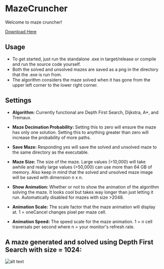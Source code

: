 # MazeCruncher
Welcome to maze cruncher!

<a href="https://github.com/ihawn/MazeCruncher/releases/tag/MazeCruncher">Download Here</a>

## Usage
* To get started, just run the standalone .exe in target/release or compile and run the source code yourself.
* Both the solved and unsolved mazes are saved as a png in the directory that the .exe is run from.
* The algorithm considers the maze solved when it has gone from the upper left corner to the lower right corner. 

## Settings

* **Algorithm:** Currently functional are Depth First Search, Dijkstra, A*, and Tremaux.

* **Maze Decimation Probability:** Setting this to zero will ensure the maze has only one solution. Setting this to anything greater than zero will increase the probability of more paths.

* **Save Maze:** Responding yes will save the solved and unsolved maze to the same directory as the executable.

* **Maze Size:** The size of the maze. Large values (>10,000) will take awhile and really large values (>50,000) can use more than 64 GB of memory. Also keep in mind that the solved and unsolved maze image will be saved with dimension n x n.

* **Show Animation:** Whether or not to show the animation of the algorithm solving the maze. It looks cool but takes way longer than just letting it run. Automatically disabled for mazes with size >2048.

* **Animation Scale:** The scale factor that the maze animation will display at. 1 = oneCancel changes pixel per maze cell.

* **Animation Speed:** The speed scale for the maze animation. 1 = n cell traversals per second where n = your monitor's refresh rate.

## A maze generated and solved using Depth First Search with size = 1024:

![alt text](https://github.com/ihawn/MazeCruncher/blob/main/target/examplemaze/Solved512.png)
